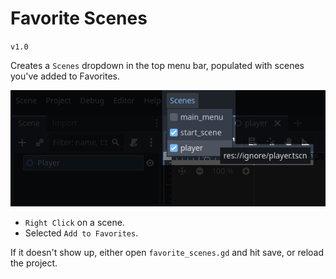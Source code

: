 # Favorite Scenes
`v1.0`

Creates a `Scenes` dropdown in the top menu bar, populated with scenes you've added to Favorites.

![](preview.png)

- `Right Click` on a scene.
- Selected `Add to Favorites`.

If it doesn't show up, either open `favorite_scenes.gd` and hit save, or reload the project.
